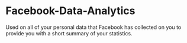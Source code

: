 # Facebook-Data-Analytics
Used on all of your personal data that Facebook has collected on you to provide you with a short summary of your statistics.
